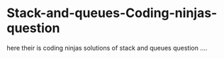 # Stack-and-queues-Coding-ninjas-question
here their is  coding ninjas solutions of stack and queues question ....
